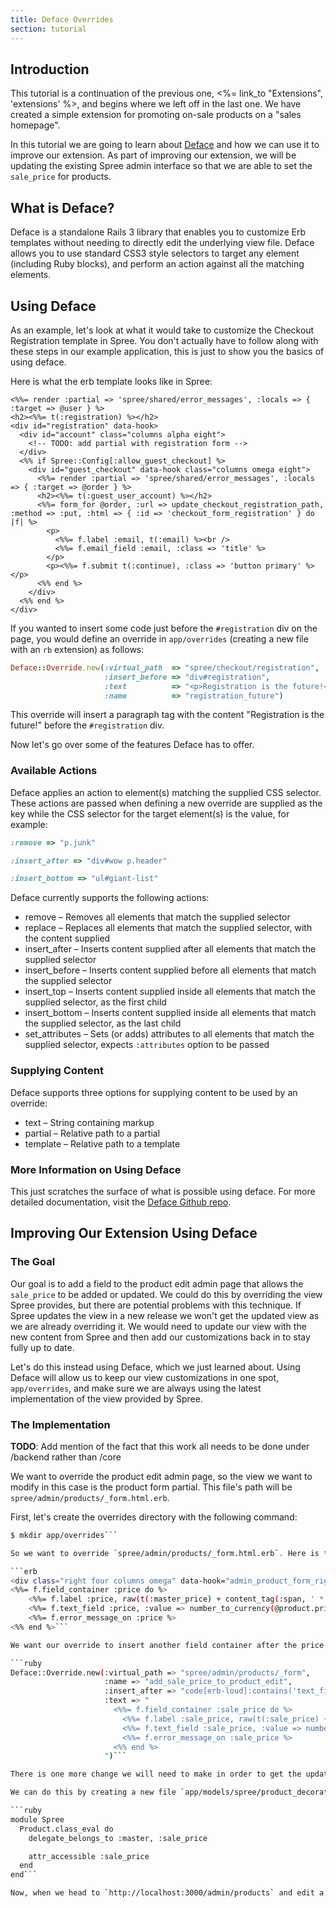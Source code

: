 ```yaml
---
title: Deface Overrides
section: tutorial
---
```


## Introduction

This tutorial is a continuation of the previous one, <%= link_to "Extensions", 'extensions' %>, and begins where we left off in the last one. We have created a simple extension for promoting on-sale products on a "sales homepage".

In this tutorial we are going to learn about [Deface](https://github.com/spree/deface) and how we can use it to improve our extension. As part of improving our extension, we will be updating the existing Spree admin interface so that we are able to set the `sale_price` for products.

## What is Deface?

Deface is a standalone Rails 3 library that enables you to customize Erb templates without needing to directly edit the underlying view file. Deface allows you to use standard CSS3 style selectors to target any element (including Ruby blocks), and perform an action against all the matching elements.

## Using Deface

As an example, let's look at what it would take to customize the Checkout Registration template in Spree. You don't actually have to follow along with these steps in our example application, this is just to show you the basics of using deface.

Here is what the erb template looks like in Spree:

```erb
<%%= render :partial => 'spree/shared/error_messages', :locals => { :target => @user } %>
<h2><%%= t(:registration) %></h2>
<div id="registration" data-hook>
  <div id="account" class="columns alpha eight">
    <!-- TODO: add partial with registration form -->
  </div>
  <%% if Spree::Config[:allow_guest_checkout] %>
    <div id="guest_checkout" data-hook class="columns omega eight">
      <%%= render :partial => 'spree/shared/error_messages', :locals => { :target => @order } %>
      <h2><%%= t(:guest_user_account) %></h2>
      <%%= form_for @order, :url => update_checkout_registration_path, :method => :put, :html => { :id => 'checkout_form_registration' } do |f| %>
        <p>
          <%%= f.label :email, t(:email) %><br />
          <%%= f.email_field :email, :class => 'title' %>
        </p>
        <p><%%= f.submit t(:continue), :class => 'button primary' %></p>
      <%% end %>
    </div>
  <%% end %>
</div>
```

If you wanted to insert some code just before the `#registration` div on the page, you would define an override in `app/overrides` (creating a new file with an `rb` extension) as follows:

```ruby
Deface::Override.new(:virtual_path  => "spree/checkout/registration",
                     :insert_before => "div#registration",
                     :text          => "<p>Registration is the future!</p>",
                     :name          => "registration_future")
```

This override will insert a paragraph tag with the content "Registration is the future!" before the `#registration` div.

Now let's go over some of the features Deface has to offer.

### Available Actions

Deface applies an action to element(s) matching the supplied CSS selector. These actions are passed when defining a new override are supplied as the key while the CSS selector for the target element(s) is the value, for example:

```ruby
:remove => "p.junk"

:insert_after => "div#wow p.header"

:insert_bottom => "ul#giant-list"
```

Deface currently supports the following actions:

* remove – Removes all elements that match the supplied selector
* replace – Replaces all elements that match the supplied selector, with the content supplied
* insert_after – Inserts content supplied after all elements that match the supplied selector
* insert_before – Inserts content supplied before all elements that match the supplied selector
* insert_top – Inserts content supplied inside all elements that match the supplied selector, as the first child
* insert_bottom – Inserts content supplied inside all elements that match the supplied selector, as the last child
* set_attributes – Sets (or adds) attributes to all elements that match the supplied selector, expects `:attributes` option to be passed

### Supplying Content

Deface supports three options for supplying content to be used by an override:

* text – String containing markup
* partial – Relative path to a partial
* template – Relative path to a template

### More Information on Using Deface

This just scratches the surface of what is possible using deface. For more detailed documentation, visit the [Deface Github repo](https://github.com/spree/deface).

## Improving Our Extension Using Deface

### The Goal

Our goal is to add a field to the product edit admin page that allows the `sale_price` to be added or updated. We could do this by overriding the view Spree provides, but there are potential problems with this technique. If Spree updates the view in a new release we won't get the updated view as we are already overriding it. We would need to update our view with the new content from Spree and then add our customizations back in to stay fully up to date.

Let's do this instead using Deface, which we just learned about. Using Deface will allow us to keep our view customizations in one spot, `app/overrides`, and make sure we are always using the latest implementation of the view provided by Spree.

### The Implementation

**TODO**: Add mention of the fact that this work all needs to be done under /backend rather than /core

We want to override the product edit admin page, so the view we want to modify in this case is the product form partial. This file's path will be `spree/admin/products/_form.html.erb`.

First, let's create the overrides directory with the following command:

```bash
$ mkdir app/overrides```

So we want to override `spree/admin/products/_form.html.erb`. Here is the part of the file we are going to add content to (you can also view the [full file](https://github.com/spree/spree/blob/master/backend/app/views/spree/admin/products/_form.html.erb)):

```erb
<div class="right four columns omega" data-hook="admin_product_form_right">
<%%= f.field_container :price do %>
    <%%= f.label :price, raw(t(:master_price) + content_tag(:span, ' *', :class => "required")) %>
    <%%= f.text_field :price, :value => number_to_currency(@product.price, :unit => '') %>
    <%%= f.error_message_on :price %>
<%% end %>```

We want our override to insert another field container after the price field container. We can do this by creating a new file `app/overrides/add_sale_price_to_product_edit.rb` and adding the following content:

```ruby
Deface::Override.new(:virtual_path => "spree/admin/products/_form",
                     :name => "add_sale_price_to_product_edit",
                     :insert_after => "code[erb-loud]:contains('text_field :price')",
                     :text => "
                       <%%= f.field_container :sale_price do %>
                         <%%= f.label :sale_price, raw(t(:sale_price) + content_tag(:span, ' *')) %>
                         <%%= f.text_field :sale_price, :value => number_to_currency(@product.sale_price, :unit => '') %>
                         <%%= f.error_message_on :sale_price %>
                       <%% end %>
                     ")```

There is one more change we will need to make in order to get the updated product edit form working. We need to make `sale_price` attr_accessible on the `Spree::Product` model and delegate to the master variant for `sale_price`.

We can do this by creating a new file `app/models/spree/product_decorator.rb` and adding the following content to it:

```ruby
module Spree
  Product.class_eval do
    delegate_belongs_to :master, :sale_price

    attr_accessible :sale_price
  end
end```

Now, when we head to `http://localhost:3000/admin/products` and edit a product, we should be able to set a sale price for the product and be able to view it on our sale page, `http://localhost:3000/sale`. Note that you will likely need to restart our example Spree application (created in the <%= link_to "Getting Started", 'getting_started' %> tutorial).
